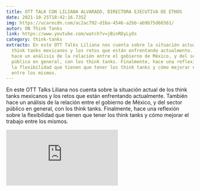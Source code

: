 ```yaml
---
title: OTT TALK CON LILIANA ALVARADO, DIRECTORA EJECUTIVA DE ETHOS
date: 2021-10-25T18:42:16.735Z
img: https://ucarecdn.com/ac2ac792-d1ba-4546-a2bb-ab9b75d66561/
autor: ON Think Tanks
link: https://www.youtube.com/watch?v=jBinRDyLyOs
category: think-tanks
extracto: En este OTT Talks Liliana nos cuenta sobre la situación actual de los
  think tanks mexicanos y los retos que están enfrentando actualmente. También
  hace un análisis de la relación entre el gobierno de México, y del sector
  público en general, con los think tanks. Finalmente, hace una reflexión sobre
  la flexibilidad que tienen que tener los think tanks y cómo mejorar el trabajo
  entre los mismos.
---
```

En este OTT Talks Liliana nos cuenta sobre la situación actual de los think tanks mexicanos y los retos que están enfrentando actualmente. También hace un análisis de la relación entre el gobierno de México, y del sector público en general, con los think tanks. Finalmente, hace una reflexión sobre la flexibilidad que tienen que tener los think tanks y cómo mejorar el trabajo entre los mismos.

<iframe  src="https://www.youtube.com/embed/jBinRDyLyOs" title="YouTube video player" frameborder="0" allow="accelerometer; autoplay; clipboard-write; encrypted-media; gyroscope; picture-in-picture" allowfullscreen></iframe>